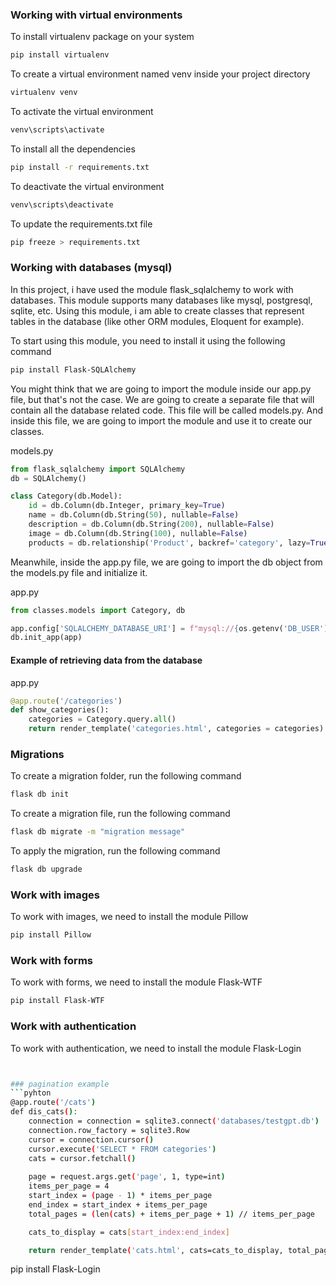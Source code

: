 ### Working with virtual environments
To install virtualenv package on your system

```bash
pip install virtualenv
``` 

To create a virtual environment named venv inside your project directory

```bash
virtualenv venv
``` 

To activate the virtual environment

```bash
venv\scripts\activate
```

To install all the dependencies

```bash
pip install -r requirements.txt
```

To deactivate the virtual environment

```bash
venv\scripts\deactivate
```

To update the requirements.txt file

```bash
pip freeze > requirements.txt
```

### Working with databases (mysql)
In this project, i have used the module flask_sqlalchemy to work with databases. This module supports many databases like mysql, postgresql, sqlite, etc.
Using this module, i am able to create classes that represent tables in the database (like other ORM modules, Eloquent for example).

To start using this module, you need to install it using the following command

```bash
pip install Flask-SQLAlchemy
```

You might think that we are going to import the module inside our app.py file, but that's not the case. We are going to create a separate file that will contain all the database related code. This file will be called models.py. And inside this file, we are going to import the module and use it to create our classes.

models.py

```python
from flask_sqlalchemy import SQLAlchemy
db = SQLAlchemy()

class Category(db.Model):
    id = db.Column(db.Integer, primary_key=True)
    name = db.Column(db.String(50), nullable=False)
    description = db.Column(db.String(200), nullable=False)
    image = db.Column(db.String(100), nullable=False)
    products = db.relationship('Product', backref='category', lazy=True)
```

Meanwhile, inside the app.py file, we are going to import the db object from the models.py file and initialize it.

app.py

```python
from classes.models import Category, db

app.config['SQLALCHEMY_DATABASE_URI'] = f"mysql://{os.getenv('DB_USER')}:{os.getenv('DB_PASS')}@{os.getenv('DB_HOST')}/{os.getenv('DB_NAME')}"
db.init_app(app)
```

#### Example of retrieving data from the database
app.py

```python
@app.route('/categories')
def show_categories():
    categories = Category.query.all()
    return render_template('categories.html', categories = categories)
```

### Migrations
To create a migration folder, run the following command

```bash
flask db init
```

To create a migration file, run the following command

```bash
flask db migrate -m "migration message"
```

To apply the migration, run the following command

```bash
flask db upgrade
```

### Work with images
To work with images, we need to install the module Pillow

```bash
pip install Pillow
```

### Work with forms
To work with forms, we need to install the module Flask-WTF

```bash
pip install Flask-WTF
```

### Work with authentication
To work with authentication, we need to install the module Flask-Login

```bash


### pagination example
```pyhton
@app.route('/cats')
def dis_cats():
    connection = connection = sqlite3.connect('databases/testgpt.db')
    connection.row_factory = sqlite3.Row
    cursor = connection.cursor()
    cursor.execute('SELECT * FROM categories')
    cats = cursor.fetchall()
    
    page = request.args.get('page', 1, type=int)
    items_per_page = 4
    start_index = (page - 1) * items_per_page
    end_index = start_index + items_per_page
    total_pages = (len(cats) + items_per_page + 1) // items_per_page

    cats_to_display = cats[start_index:end_index]

    return render_template('cats.html', cats=cats_to_display, total_pages=total_pages)
```
pip install Flask-Login
```
